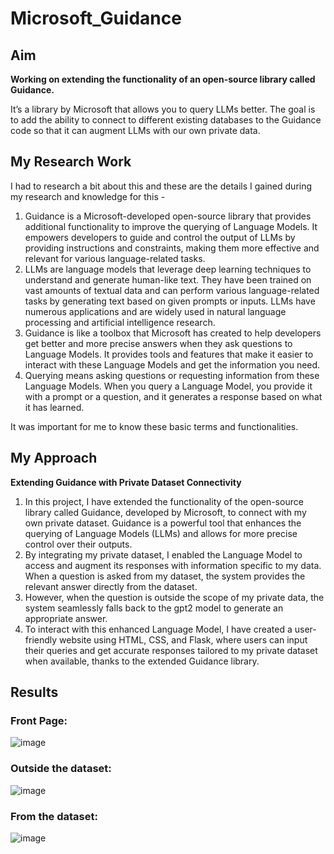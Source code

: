 # Microsoft_Guidance

## Aim

**Working on extending the functionality of an open-source library called Guidance.** 

It’s a library by Microsoft that allows you to query LLMs better. The goal is to add the ability to connect to different existing databases to the Guidance code so that it can augment LLMs with our own private data. 

## My Research Work 

I had to research a bit about this and these are the details I gained during my research and knowledge for this - 

1) Guidance is a Microsoft-developed open-source library that provides additional functionality to improve the querying of Language Models. It empowers developers to guide and control the output of LLMs by providing instructions and constraints, making them more effective and relevant for various language-related tasks.
2) LLMs are language models that leverage deep learning techniques to understand and generate human-like text. They have been trained on vast amounts of textual data and can perform various language-related tasks by generating text based on given prompts or inputs. LLMs have numerous applications and are widely used in natural language processing and artificial intelligence research.
3) Guidance is like a toolbox that Microsoft has created to help developers get better and more precise answers when they ask questions to Language Models. It provides tools and features that make it easier to interact with these Language Models and get the information you need.
4) Querying means asking questions or requesting information from these Language Models. When you query a Language Model, you provide it with a prompt or a question, and it generates a response based on what it has learned.

It was important for me to know these basic terms and functionalities. 

## My Approach

**Extending Guidance with Private Dataset Connectivity**

1) In this project, I have extended the functionality of the open-source library called Guidance, developed by Microsoft, to connect with my own private dataset. Guidance is a powerful tool that enhances the querying of Language Models (LLMs) and allows for more precise control over their outputs.
2) By integrating my private dataset, I enabled the Language Model to access and augment its responses with information specific to my data. When a question is asked from my dataset, the system provides the relevant answer directly from the dataset.
3) However, when the question is outside the scope of my private data, the system seamlessly falls back to the gpt2 model to generate an appropriate answer.
4) To interact with this enhanced Language Model, I have created a user-friendly website using HTML, CSS, and Flask, where users can input their queries and get accurate responses tailored to my private dataset when available, thanks to the extended Guidance library.

## Results 

### Front Page:

![image](https://github.com/Shreyg-27/Microsoft-Guidance-Project/assets/98229024/c7b603e1-9e1f-45bf-bd94-8b2972b4b656)

### Outside the dataset: 

![image](https://github.com/Shreyg-27/Microsoft-Guidance-Project/assets/98229024/97d2aa2c-1498-4dbf-8a8a-e469a25a4118)

### From the dataset: 

![image](https://github.com/Shreyg-27/Microsoft-Guidance-Project/assets/98229024/10498a35-4be5-48d0-9655-ad8c5e2d6fd1)

